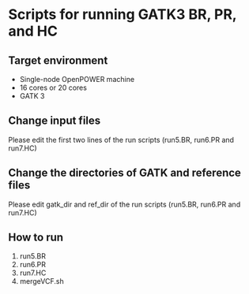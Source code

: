 # Scripts for running GATK3 BR, PR, and HC
## Target environment
+ Single-node OpenPOWER machine
+ 16 cores or 20 cores
+ GATK 3

## Change input files
Please edit the first two lines of the run scripts (run5.BR, run6.PR and run7.HC)

## Change the directories of GATK and reference files
Please edit gatk_dir and ref_dir of the run scripts (run5.BR, run6.PR and run7.HC)

## How to run
1. run5.BR
2. run6.PR
3. run7.HC
4. mergeVCF.sh
